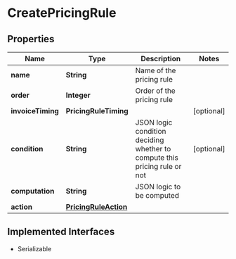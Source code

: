 

# CreatePricingRule


## Properties

| Name | Type | Description | Notes |
|------------ | ------------- | ------------- | -------------|
|**name** | **String** | Name of the pricing rule |  |
|**order** | **Integer** | Order of the pricing rule |  |
|**invoiceTiming** | **PricingRuleTiming** |  |  [optional] |
|**condition** | **String** | JSON logic condition deciding whether to compute this pricing rule or not |  [optional] |
|**computation** | **String** | JSON logic to be computed |  |
|**action** | [**PricingRuleAction**](PricingRuleAction.md) |  |  |


## Implemented Interfaces

* Serializable


